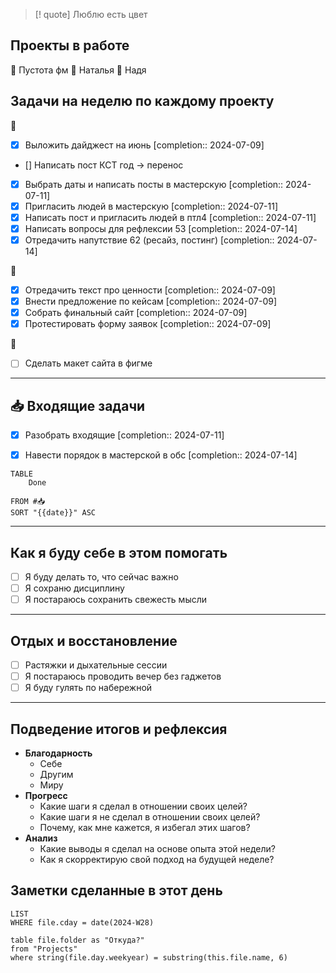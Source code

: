 > [! quote] Люблю есть цвет
> 
## Проекты в работе
🔴 Пустота фм
🔴 Наталья
🔴 Надя

## Задачи на неделю по каждому проекту
🔴
- [x] Выложить дайджест на июнь  [completion:: 2024-07-09]
- [] Написать пост КСТ год →   перенос  
- [x] Выбрать даты и написать посты в мастерскую  [completion:: 2024-07-11]
- [x] Пригласить людей в мастерскую  [completion:: 2024-07-11]
- [x] Написать пост и пригласить людей в птл4  [completion:: 2024-07-11]
- [x] Написать вопросы для рефлексии 53  [completion:: 2024-07-14]
- [x] Отредачить напутствие 62 (ресайз, постинг)  [completion:: 2024-07-14]

🔴
- [x] Отредачить текст про ценности  [completion:: 2024-07-09]
- [x] Внести предложение по кейсам  [completion:: 2024-07-09]
- [x] Собрать финальный сайт  [completion:: 2024-07-09]
- [x] Протестировать форму заявок  [completion:: 2024-07-09]

🔴
- [ ]  Сделать макет сайта в фигме
---
## 📥 Входящие задачи
- [x] Разобрать входящие  [completion:: 2024-07-11]
- [x] Навести порядок в мастерской в обс  [completion:: 2024-07-14]



```dataview
TABLE
	Done
	
FROM #📥
SORT "{{date}}" ASC
```
---
## Как я буду себе в этом помогать
- [ ] Я буду делать то, что сейчас важно
- [ ] Я сохраню дисциплину
- [ ] Я постараюсь сохранить свежесть мысли

---
## Отдых и восстановление
- [ ] Растяжки и дыхательные сессии
- [ ] Я постараюсь проводить вечер без гаджетов
- [ ] Я буду гулять по набережной

---
## Подведение итогов и рефлексия
- **Благодарность**
	- Себе
	- Другим
	- Миру
- **Прогресс**
	- Какие шаги я сделал в отношении своих целей?
	- Какие шаги я не сделал в отношении своих целей?
	- Почему, как мне кажется, я избегал этих шагов?
- **Анализ**
	- Какие выводы я сделал на основе опыта этой недели?
	- Как я скорректирую свой подход на будущей неделе?


## Заметки сделанные в этот день
```dataview
LIST
WHERE file.cday = date(2024-W28)
```


```dataview
table file.folder as "Откуда?"
from "Projects"
where string(file.day.weekyear) = substring(this.file.name, 6)
```
